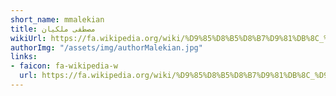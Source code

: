 ```yaml
---
short_name: mmalekian
title: مصطفی ملکیان
wikiUrl: https://fa.wikipedia.org/wiki/%D9%85%D8%B5%D8%B7%D9%81%DB%8C_%D9%85%D9%84%DA%A9%DB%8C%D8%A7%D9%86
authorImg: "/assets/img/authorMalekian.jpg"
links:
- faicon: fa-wikipedia-w
  url: https://fa.wikipedia.org/wiki/%D9%85%D8%B5%D8%B7%D9%81%DB%8C_%D9%85%D9%84%DA%A9%DB%8C%D8%A7%D9%86
---
```

